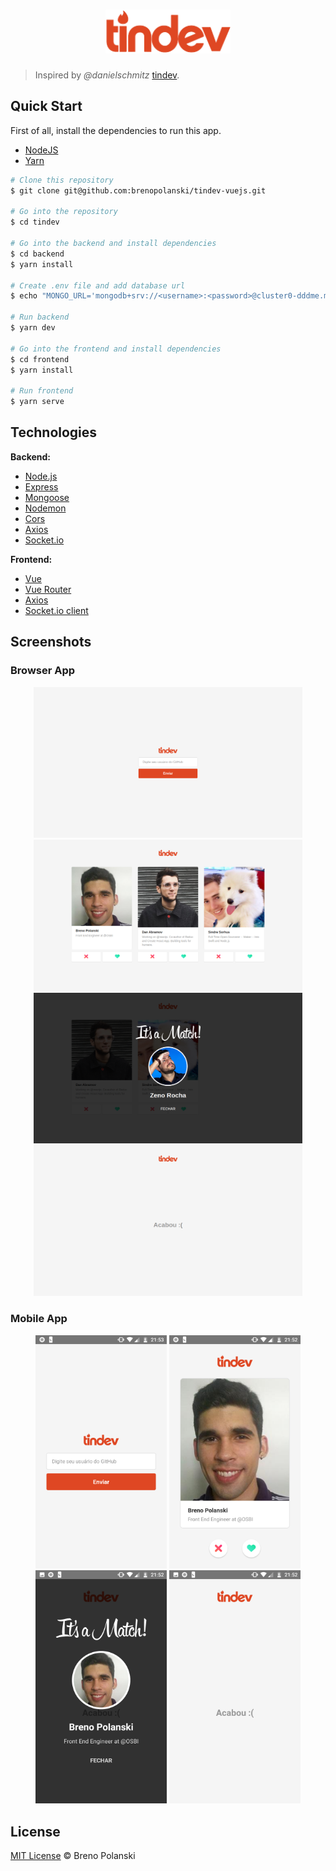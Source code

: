 <h1 align="center">
  <img src="./frontend/src/assets/logo.svg" width="200" />
</h1>

> Inspired by *@danielschmitz* [tindev](https://github.com/danielschmitz/tindev).

## Quick Start

First of all, install the dependencies to run this app.

- [NodeJS](http://nodejs.org/)
- [Yarn](https://yarnpkg.com/lang/en/docs/cli/install/)

```bash
# Clone this repository
$ git clone git@github.com:brenopolanski/tindev-vuejs.git

# Go into the repository
$ cd tindev

# Go into the backend and install dependencies
$ cd backend
$ yarn install

# Create .env file and add database url
$ echo "MONGO_URL='mongodb+srv://<username>:<password>@cluster0-dddme.mongodb.net/tindev?retryWrites=true&w=majority'" >> .env

# Run backend
$ yarn dev

# Go into the frontend and install dependencies
$ cd frontend
$ yarn install

# Run frontend
$ yarn serve
```

## Technologies

**Backend:**

- [Node.js](https://nodejs.org/en/)
- [Express](https://expressjs.com/)
- [Mongoose](https://mongoosejs.com/)
- [Nodemon](https://nodemon.io/)
- [Cors](https://github.com/expressjs/cors)
- [Axios](https://github.com/axios/axios)
- [Socket.io](http://socket.io/)

**Frontend:**

- [Vue](https://vuejs.org/)
- [Vue Router](https://router.vuejs.org/)
- [Axios](https://github.com/axios/axios)
- [Socket.io client](https://github.com/socketio/socket.io-client)

## Screenshots

### Browser App

<p align="center">
	<img src="./screenshots/app1.png" width="430" />
	<img src="./screenshots/app2.png" width="430" />
	<img src="./screenshots/app3.png" width="430" />
	<img src="./screenshots/app4.png" width="430" />
</p>

### Mobile App

<p align="center">
  <img src="./screenshots/mobile1.png" width="210" />
  <img src="./screenshots/mobile2.png" width="210" />
  <img src="./screenshots/mobile3.png" width="210" />
  <img src="./screenshots/mobile4.png" width="210" />
</p>

## License

[MIT License](https://brenopolanski.mit-license.org/) © Breno Polanski
